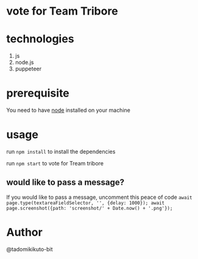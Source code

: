 # vote for Team Tribore

# technologies

1. js
2. node.js
3. puppeteer

# prerequisite

You need to have [node](https://nodejs.org/en/) installed on your machine

# usage

run `npm install` to install the dependencies

run `npm start` to vote for Tream tribore

## would like to pass a message?

If you would like to pass a message, uncomment this peace of code
`
await page.type(textareaFieldSelector, '', {delay: 1000});
await page.screenshot({path: 'screenshot/' + Date.now() + '.png'});
`

# Author

@tadomikikuto-bit